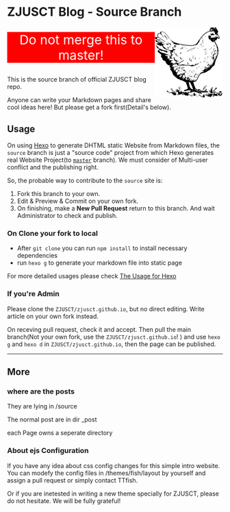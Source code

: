 # ZJUSCT Blog - Source Branch

<img align="right" width="159px" src="https://raw.githubusercontent.com/fish98/fish98.github.io/master/2018/05/17/stack/thumbnail.png">

<p style="color:white;font-size:30px;text-align:center;background-color:red;">Do not merge this to master!</p>

This is the source branch of official ZJUSCT blog repo.

Anyone can write your Markdown pages and share cool ideas here! But please get a fork first(Detail's below).

## Usage

On using [Hexo](https://hexo.io/) to generate DHTML static Website from Markdown files, the `source` branch is just a "source code" project from which Hexo generates real Website Project(to [`master`](https://github.com/ZJUSCT/ZJUSCT.github.io/tree/master) branch). We must consider of Multi-user conflict and the publishing right.

So, the probable way to contribute to the `source` site is:

1. Fork this branch to your own.
2. Edit & Preview & Commit on your own fork.
3. On finishing, make a **New Pull Request** return to this branch. And wait Administrator to check and publish.

### On Clone your fork to local

+ After `git clone` you can run `npm install` to install necessary dependencies
+ run `hexo g` to generate your markdown file into static page

For more detailed usages please check [The Usage for Hexo](https://hexo.io/zh-cn/docs/index.html)

### If you're Admin

Please clone the `ZJUSCT/zjusct.github.io`, but no direct editing. Write article on your own fork instead.

On receving pull request, check it and accept. Then pull the main branch(Not your own fork, use the `ZJUSCT/zjusct.github.io`! ) and use `hexo g` and `hexo d` in `ZJUSCT/zjusct.github.io`, then the page can be published.

---

## More

### where are the posts

They are lying in /source

The normal post are in dir _post

each Page owns a seperate directory

### About ejs Configuration

If you have any idea about css config changes for this simple intro website. You can modefy the config files in /themes/fish/layout by yourself and assign a pull request or simply contact TTfish.

Or if you are inetested in writing a new theme specially for ZJUSCT, please do not hesitate. We will be fully grateful!

